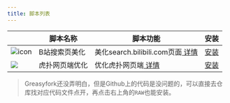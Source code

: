 ```yaml
---
title: 脚本列表
---
```

||脚本名称|脚本功能|安装|
|-|-|-|-|
|![icon](https://www.bilibili.com/favicon.ico?v=1)|B站搜索页美化|美化search.bilibili.com页面[   详情](/guide/B站搜索页美化.html#功能)|[安装](https://greasyfork.org/zh-CN/scripts/458903-b%E7%AB%99%E6%90%9C%E7%B4%A2%E9%A1%B5%E7%BE%8E%E5%8C%96)|
|<img src="https://w1.hoopchina.com.cn/images/pc/old/favicon.ico" referrerPolicy="no-referrer">|虎扑网页端优化|优化虎扑网页端[  详情](/guide/虎扑网页端优化.html#功能)|[安装](https://greasyfork.org/zh-CN/scripts/459013-%E8%99%8E%E6%89%91%E7%BD%91%E9%A1%B5%E7%AB%AF%E4%BC%98%E5%8C%96)|

> Greasyfork还没弄明白，但是Github上的代码是没问题的，可以直接去仓库找对应代码文件点开，再点击右上角的`RAW`也能安装。